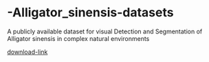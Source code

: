 # -Alligator_sinensis-datasets
A publicly available dataset for visual Detection and Segmentation of Alligator sinensis in complex natural environments

[download-link](https://drive.google.com/file/d/1CsL3lZkf927yPItMYKMOfuFpHWDwqQ2k/view?usp=sharing)

